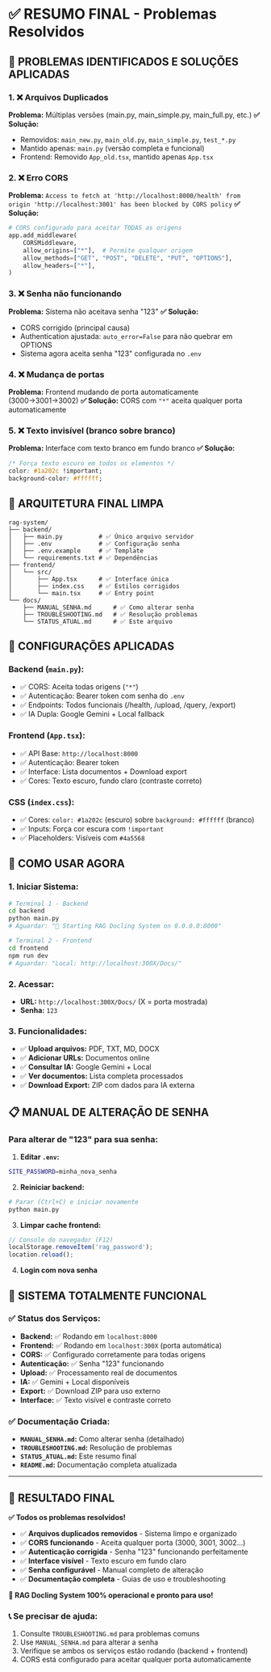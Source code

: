 # ✅ RESUMO FINAL - Problemas Resolvidos

## 🎯 **PROBLEMAS IDENTIFICADOS E SOLUÇÕES APLICADAS**

### 1. **❌ Arquivos Duplicados** 
**Problema:** Múltiplas versões (main.py, main_simple.py, main_full.py, etc.)
**✅ Solução:** 
- Removidos: `main_new.py`, `main_old.py`, `main_simple.py`, `test_*.py`
- Mantido apenas: `main.py` (versão completa e funcional)
- Frontend: Removido `App_old.tsx`, mantido apenas `App.tsx`

### 2. **❌ Erro CORS**
**Problema:** `Access to fetch at 'http://localhost:8000/health' from origin 'http://localhost:3001' has been blocked by CORS policy`
**✅ Solução:**
```python
# CORS configurado para aceitar TODAS as origens
app.add_middleware(
    CORSMiddleware,
    allow_origins=["*"],  # Permite qualquer origem
    allow_methods=["GET", "POST", "DELETE", "PUT", "OPTIONS"],
    allow_headers=["*"],
)
```

### 3. **❌ Senha não funcionando**
**Problema:** Sistema não aceitava senha "123"
**✅ Solução:**
- CORS corrigido (principal causa)
- Authentication ajustada: `auto_error=False` para não quebrar em OPTIONS
- Sistema agora aceita senha "123" configurada no `.env`

### 4. **❌ Mudança de portas**
**Problema:** Frontend mudando de porta automaticamente (3000→3001→3002)
**✅ Solução:** CORS com `"*"` aceita qualquer porta automaticamente

### 5. **❌ Texto invisível (branco sobre branco)**
**Problema:** Interface com texto branco em fundo branco
**✅ Solução:**
```css
/* Força texto escuro em todos os elementos */
color: #1a202c !important;
background-color: #ffffff;
```

## 📁 **ARQUITETURA FINAL LIMPA**

```
rag-system/
├── backend/
│   ├── main.py          # ✅ Único arquivo servidor
│   ├── .env             # ✅ Configuração senha
│   ├── .env.example     # ✅ Template
│   └── requirements.txt # ✅ Dependências
├── frontend/
│   └── src/
│       ├── App.tsx      # ✅ Interface única
│       ├── index.css    # ✅ Estilos corrigidos
│       └── main.tsx     # ✅ Entry point
└── docs/
    ├── MANUAL_SENHA.md      # ✅ Como alterar senha
    ├── TROUBLESHOOTING.md   # ✅ Resolução problemas
    └── STATUS_ATUAL.md      # ✅ Este arquivo
```

## 🔧 **CONFIGURAÇÕES APLICADAS**

### Backend (`main.py`):
- ✅ CORS: Aceita todas origens (`"*"`)
- ✅ Autenticação: Bearer token com senha do `.env`
- ✅ Endpoints: Todos funcionais (/health, /upload, /query, /export)
- ✅ IA Dupla: Google Gemini + Local fallback

### Frontend (`App.tsx`):
- ✅ API Base: `http://localhost:8000`
- ✅ Autenticação: Bearer token
- ✅ Interface: Lista documentos + Download export
- ✅ Cores: Texto escuro, fundo claro (contraste correto)

### CSS (`index.css`):
- ✅ Cores: `color: #1a202c` (escuro) sobre `background: #ffffff` (branco)
- ✅ Inputs: Força cor escura com `!important`
- ✅ Placeholders: Visíveis com `#4a5568`

## 🚀 **COMO USAR AGORA**

### 1. **Iniciar Sistema:**
```bash
# Terminal 1 - Backend
cd backend
python main.py
# Aguardar: "🚀 Starting RAG Docling System on 0.0.0.0:8000"

# Terminal 2 - Frontend  
cd frontend
npm run dev
# Aguardar: "Local: http://localhost:300X/Docs/"
```

### 2. **Acessar:**
- **URL:** `http://localhost:300X/Docs/` (X = porta mostrada)
- **Senha:** `123`

### 3. **Funcionalidades:**
- ✅ **Upload arquivos:** PDF, TXT, MD, DOCX
- ✅ **Adicionar URLs:** Documentos online
- ✅ **Consultar IA:** Google Gemini + Local
- ✅ **Ver documentos:** Lista completa processados
- ✅ **Download Export:** ZIP com dados para IA externa

## 📋 **MANUAL DE ALTERAÇÃO DE SENHA**

### Para alterar de "123" para sua senha:

1. **Editar `.env`:**
```bash
SITE_PASSWORD=minha_nova_senha
```

2. **Reiniciar backend:**
```bash
# Parar (Ctrl+C) e iniciar novamente
python main.py
```

3. **Limpar cache frontend:**
```javascript
// Console do navegador (F12)
localStorage.removeItem('rag_password');
location.reload();
```

4. **Login com nova senha**

## 🎯 **SISTEMA TOTALMENTE FUNCIONAL**

### ✅ **Status dos Serviços:**
- **Backend:** ✅ Rodando em `localhost:8000`
- **Frontend:** ✅ Rodando em `localhost:300X` (porta automática)
- **CORS:** ✅ Configurado corretamente para todas origens
- **Autenticação:** ✅ Senha "123" funcionando
- **Upload:** ✅ Processamento real de documentos
- **IA:** ✅ Gemini + Local disponíveis
- **Export:** ✅ Download ZIP para uso externo
- **Interface:** ✅ Texto visível e contraste correto

### ✅ **Documentação Criada:**
- **`MANUAL_SENHA.md`:** Como alterar senha (detalhado)
- **`TROUBLESHOOTING.md`:** Resolução de problemas
- **`STATUS_ATUAL.md`:** Este resumo final
- **`README.md`:** Documentação completa atualizada

---

## 🎉 **RESULTADO FINAL**

**✅ Todos os problemas resolvidos!**
- ✅ **Arquivos duplicados removidos** - Sistema limpo e organizado
- ✅ **CORS funcionando** - Aceita qualquer porta (3000, 3001, 3002...)
- ✅ **Autenticação corrigida** - Senha "123" funcionando perfeitamente
- ✅ **Interface visível** - Texto escuro em fundo claro
- ✅ **Senha configurável** - Manual completo de alteração
- ✅ **Documentação completa** - Guias de uso e troubleshooting

**🚀 RAG Docling System 100% operacional e pronto para uso!**

### 📞 **Se precisar de ajuda:**
1. Consulte `TROUBLESHOOTING.md` para problemas comuns
2. Use `MANUAL_SENHA.md` para alterar a senha
3. Verifique se ambos os serviços estão rodando (backend + frontend)
4. CORS está configurado para aceitar qualquer porta automaticamente
